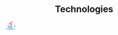 <h1 align="center">Technologies</h1>
<a href="https://java.com"><img src="https://raw.githubusercontent.com/devicons/devicon/master/icons/java/java-original.svg" alt="java" height="30" width="40" /></a>
<!--
**IkeVoodoo/IkeVoodoo** is a ✨ _special_ ✨ repository because its `README.md` (this file) appears on your GitHub profile.

Here are some ideas to get you started:

- 🔭 I’m currently working on ...
- 🌱 I’m currently learning ...
- 👯 I’m looking to collaborate on ...
- 🤔 I’m looking for help with ...
- 💬 Ask me about ...
- 📫 How to reach me: ...
- 😄 Pronouns: ...
- ⚡ Fun fact: ...
->
